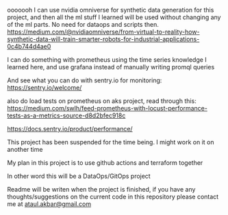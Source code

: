 ooooooh I can use nvidia omniverse for synthetic data generation for this project, and then all the ml stuff I learned will be used without changing any of the ml parts. No need for dataops and scripts then. https://medium.com/@nvidiaomniverse/from-virtual-to-reality-how-synthetic-data-will-train-smarter-robots-for-industrial-applications-0c4b744d4ae0 



I can do something with prometheus using the time series knowledge I learned here, and use grafana instead of manually writing promql queries

And see what you can do with sentry.io for monitoring: https://sentry.io/welcome/ 

also do load tests on prometheus on aks project, read through this: https://medium.com/swlh/feed-prometheus-with-locust-performance-tests-as-a-metrics-source-d8d2bfec918c 

https://docs.sentry.io/product/performance/ 


This project has been suspended for the time being. I might work on it on another time

My plan in this project is to use github actions and terraform together

In other word this will be a DataOps/GitOps project

Readme will be writen when the project is finished, if you have any thoughts/suggestions on the current code in this repository please contact me at ataul.akbar@gmail.com

